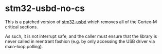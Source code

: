 # stm32-usbd-no-cs

This is a patched version of
[stm32-usbd](https://github.com/stm32-rs/stm32-usbd)
which removes all of the Cortex-M critical sections.

As such, it is not interrupt safe, and the caller must ensure
that the library is never called in reentrant fashion (e.g.
by only accessing the USB driver via main-loop polling).
